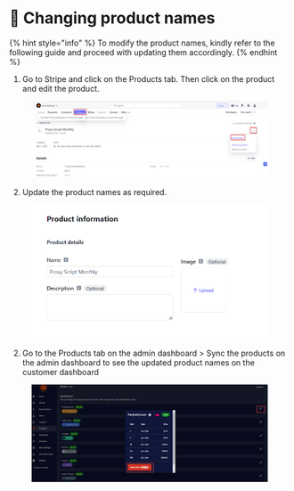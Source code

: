 # 💱 Changing product names

{% hint style="info" %}
To modify the product names, kindly refer to the following guide and proceed with updating them accordingly.
{% endhint %}

1. Go to Stripe and click on the Products tab. Then click on the product and edit the product.

<figure><img src="../.gitbook/assets/a (3).png" alt=""><figcaption></figcaption></figure>

2. Update the product names as required.

<figure><img src="../.gitbook/assets/2 (7).png" alt=""><figcaption></figcaption></figure>

2. Go to the Products tab on the admin dashboard > Sync the products on the admin dashboard to see the updated product names on the customer dashboard

<figure><img src="../.gitbook/assets/a (1) (2).png" alt=""><figcaption></figcaption></figure>

